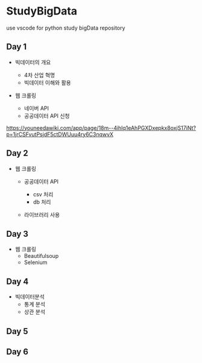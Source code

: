 # StudyBigData
use vscode for python study bigData repository


## Day 1
- 빅데이터의 개요
  - 4차 산업 혁명
  - 빅데이터 이해와 활용

- 웹 크롤링 
  - 네이버 API
  - 공공데이터 API 신청
  
https://youneedawiki.com/app/page/18m--4ihlq1eAhPGXDxepkx8oxjS17iNt?p=1jrCSFvutPsjdF5ctDWUuu4ry6C3nqwvX

## Day 2
- 웹 크롤링
  - 공공데이터 API
    - csv 처리
    - db 처리

  - 라이브러리 사용


## Day 3
- 웹 크롤링
  - Beautifulsoup
  - Selenium
  
## Day 4
- 빅데이터분석
  - 통계 분석
  - 상관 분석

## Day 5

## Day 6
